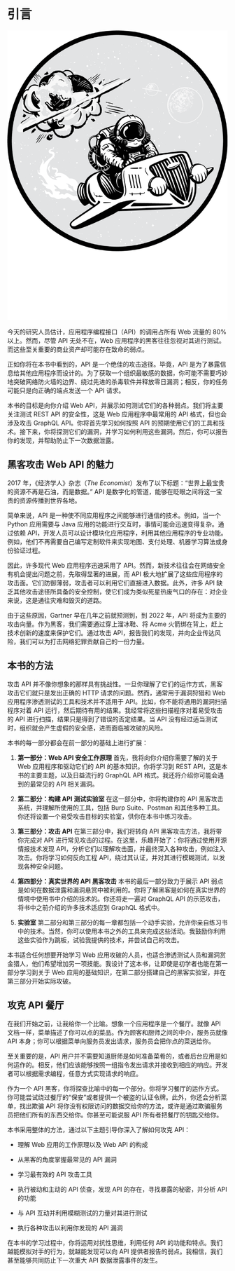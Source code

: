 # 引言

![](img/chapterart.png)

今天的研究人员估计，应用程序编程接口（API）的调用占所有 Web 流量的 80% 以上。然而，尽管 API 无处不在，Web 应用程序的黑客往往忽视对其进行测试。而这些至关重要的商业资产却可能存在致命的弱点。

正如你将在本书中看到的，API 是一个绝佳的攻击途径。毕竟，API 是为了暴露信息给其他应用程序而设计的。为了获取一个组织最敏感的数据，你可能不需要巧妙地突破网络防火墙的边界、绕过先进的杀毒软件并释放零日漏洞；相反，你的任务可能只是向正确的端点发送一个 API 请求。

本书的目标是向你介绍 Web API，并展示如何测试它们的各种弱点。我们将主要关注测试 REST API 的安全性，这是 Web 应用程序中最常用的 API 格式，但也会涉及攻击 GraphQL API。你将首先学习如何按照 API 的预期使用它们的工具和技术。接下来，你将探测它们的漏洞，并学习如何利用这些漏洞。然后，你可以报告你的发现，并帮助防止下一次数据泄露。

## 黑客攻击 Web API 的魅力

2017 年，《经济学人》杂志（*The Economist*）发布了以下标题：“世界上最宝贵的资源不再是石油，而是数据。” API 是数字化的管道，能够在眨眼之间将这一宝贵的资源传播到世界各地。

简单来说，API 是一种使不同应用程序之间能够进行通信的技术。例如，当一个 Python 应用需要与 Java 应用的功能进行交互时，事情可能会迅速变得复杂。通过依赖 API，开发人员可以设计模块化应用程序，利用其他应用程序的专业功能。例如，他们不再需要自己编写定制软件来实现地图、支付处理、机器学习算法或身份验证过程。

因此，许多现代 Web 应用程序迅速采用了 API。然而，新技术往往会在网络安全有机会提出问题之前，先取得显著的进展，而 API 极大地扩展了这些应用程序的攻击面。它们防御薄弱，攻击者可以利用它们直接进入数据。此外，许多 API 缺乏其他攻击途径所具备的安全控制，使它们成为类似死星热废气口的存在：对企业来说，这是通往灾难和毁灭的道路。

由于这些原因，Gartner 早在几年之前就预测到，到 2022 年，API 将成为主要的攻击向量。作为黑客，我们需要通过穿上溜冰鞋、将 Acme 火箭绑在背上，赶上技术创新的速度来保护它们。通过攻击 API，报告我们的发现，并向企业传达风险，我们可以为打击网络犯罪贡献自己的一份力量。

## 本书的方法

攻击 API 并不像你想象的那样具有挑战性。一旦你理解了它们的运作方式，黑客攻击它们就只是发出正确的 HTTP 请求的问题。然而，通常用于漏洞狩猎和 Web 应用程序渗透测试的工具和技术并不适用于 API。比如，你不能将通用的漏洞扫描程序对着 API 运行，然后期待有用的结果。我经常将这些扫描程序对着易受攻击的 API 进行扫描，结果只是得到了错误的否定结果。当 API 没有经过适当测试时，组织就会产生虚假的安全感，进而面临被攻破的风险。

本书的每一部分都会在前一部分的基础上进行扩展：

1.  **第一部分：Web API 安全工作原理** 首先，我将向你介绍你需要了解的关于 Web 应用程序和驱动它们的 API 的基本知识。你将学习到 REST API，这是本书的主要主题，以及日益流行的 GraphQL API 格式。我还将介绍你可能会遇到的最常见的 API 相关漏洞。

1.  **第二部分：构建 API 测试实验室** 在这一部分中，你将构建你的 API 黑客攻击系统，并理解所使用的工具，包括 Burp Suite、Postman 和其他多种工具。你还将设置一个易受攻击目标的实验室，供你在本书中练习攻击。

1.  **第三部分：攻击 API** 在第三部分中，我们将转向 API 黑客攻击方法，我将带你完成对 API 进行常见攻击的过程。在这里，乐趣开始了：你将通过使用开源情报技术发现 API，分析它们以理解攻击面，并最终深入各种攻击，例如注入攻击。你将学习如何反向工程 API，绕过其认证，并对其进行模糊测试，以发现各种安全问题。

1.  **第四部分：真实世界的 API 黑客攻击** 本书的最后一部分致力于展示 API 弱点是如何在数据泄露和漏洞悬赏中被利用的。你将了解黑客是如何在真实世界的情境中使用书中介绍的技术的。你还将走一遍对 GraphQL API 的示范攻击，将书中之前介绍的许多技术适应到 GraphQL 格式中。

1.  **实验室** 第二部分和第三部分的每一章都包括一个动手实验，允许你亲自练习书中的技术。当然，你可以使用本书之外的工具来完成这些活动。我鼓励你利用这些实验作为跳板，试验我提供的技术，并尝试自己的攻击。

本书适合任何想要开始学习 Web 应用攻破的人员，也适合渗透测试人员和漏洞赏金猎人，他们希望增加另一项技能。我设计了这本书，让即使是初学者也能在第一部分学习到关于 Web 应用的基础知识，在第二部分搭建自己的黑客实验室，并在第三部分开始实际攻破。

## 攻克 API 餐厅

在我们开始之前，让我给你一个比喻。想象一个应用程序是一个餐厅。就像 API 文档一样，菜单描述了你可以点的菜品。作为顾客和厨师之间的中介，服务员就像 API 本身；你可以根据菜单向服务员发出请求，服务员会把你点的菜送给你。

至关重要的是，API 用户并不需要知道厨师是如何准备菜肴的，或者后台应用是如何运作的。相反，他们应该能够按照一组指令发出请求并接收到相应的响应。开发者可以根据需求编程，任意方式实现请求的响应。

作为一个 API 黑客，你将探查比喻中的每一个部分。你将学习餐厅的运作方式。你可能尝试绕过餐厅的“保安”或者提供一个被盗的认证令牌。此外，你还会分析菜单，找出欺骗 API 将你没有权限访问的数据交给你的方法，或许是通过欺骗服务员把他们所有的东西交给你。你甚至可能说服 API 所有者把餐厅的钥匙交给你。

本书采用整体的方法，通过以下主题引导你深入了解如何攻克 API：

+   理解 Web 应用的工作原理以及 Web API 的构成

+   从黑客的角度掌握最常见的 API 漏洞

+   学习最有效的 API 攻击工具

+   执行被动和主动的 API 侦查，发现 API 的存在，寻找暴露的秘密，并分析 API 的功能

+   与 API 互动并利用模糊测试的力量对其进行测试

+   执行各种攻击以利用你发现的 API 漏洞

在本书的学习过程中，你将运用对抗性思维，利用任何 API 的功能和特点。我们越能模拟对手的行为，就越能发现可以向 API 提供者报告的弱点。我相信，我们甚至能够共同防止下一次重大 API 数据泄露事件的发生。
